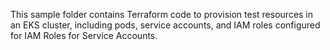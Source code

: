 This sample folder contains Terraform code to provision test resources in an EKS cluster, including pods, service accounts, and IAM roles configured for IAM Roles for Service Accounts.